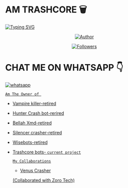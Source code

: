 # AM TRASHCORE 🗑️ 

<a href="https://git.io/typing-svg"><img src="https://readme-typing-svg.demolab.com?font=Black+Ops+One&size=50&pause=1000&color=1BAFBAFF&center=true&width=910&height=100&lines=THANKS FOR FOLLOWING +ME-ON;MY+GITHUB+NEW+ACCOUNT;JOINED+14.10.2024" alt="Typing SVG" /></a>




<p align="center">
<a href="https://github.com/Tennor-modz"><img title="Author" src="https://files.catbox.moe/fg4yl8.jpg?style=for-the-badge&logo=github"></a>


  <p align="center">
<a href="https://github.com/Tennor-modz/followers"><img title="Followers" src="https://img.shields.io/github/followers/Tennor-modz?color=blue&style=flat-square"></a>

# CHAT ME ON WHATSAPP 👇    
<a aria-label="Join our chats" href="https://wa.me/254703726139?text=Hi!! `Giddy Tennor` Sir, I need Your Help" target="_blank">
    <img alt="whatsapp" src="https://img.shields.io/badge/Giddy%20Tennor-25D366?style=for-the-badge&logo=whatsapp&logoColor=white" />
</p>


`Am The Owner of `

* Vampire killer-retired
* Hunter Crash bot-rerired
* Bellah Xmd-retired
* Silencer crasher-retired
* Wisebots-retired
* Trashcore bots- `current project`


  `My Collaborations`
  * Venus Crasher
  
  (Collaborated with Zoro Tech)
